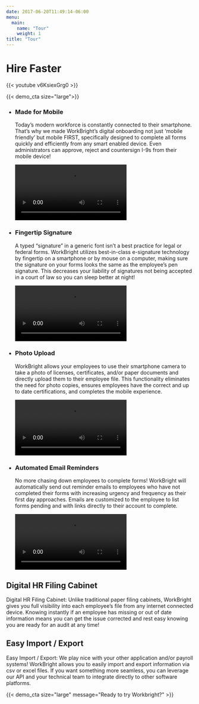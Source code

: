 ```yaml
---
date: 2017-06-20T11:49:14-06:00
menu:
  main:
    name: "Tour"
    weight: 1
title: "Tour"
---
```


# Hire Faster

{{< youtube v6KsiexGrg0 >}}

{{< demo_cta size="large">}}

<ul class="tour">
  <li class='tour-step'>
    <div class='tour-step-body'>
      <h3>Made for Mobile</h3>
      <p>
        Today’s modern workforce is constantly connected to their smartphone. That’s why we made WorkBright’s digital onboarding not just ‘mobile friendly’ but mobile FIRST, specifically designed to complete all forms quickly and efficiently from any smart enabled device. Even administrators can approve, reject and countersign I-9s from their mobile device!
      </p>
    </div>
    <div class='tour-step-video-wrapper'>
      <div class='video-background'>
        <video src="/videos/fingertip_signature.mp4" loop />
      </div>
    </div>
  </li>

  <li class='tour-step'>
    <div class='tour-step-body'>
      <h3>Fingertip Signature</h3>
      <p>
        A typed “signature” in a generic font isn’t a best practice for legal or federal forms. WorkBright utilizes best-in-class e-signature technology by fingertip on a smartphone or by mouse on a computer, making sure the signature on your forms looks the same as the employee’s pen signature. This decreases your liability of signatures not being accepted in a court of law so you can sleep better at night!
      </p>
    </div>
    <div class='tour-step-video-wrapper'>
      <div class='video-background'>
        <video src="/videos/fingertip_signature.mp4" loop />
      </div>
    </div>
  </li>

  <li class='tour-step'>
    <div class='tour-step-body'>
      <h3>Photo Upload</h3>
      <p>
        WorkBright allows your employees to use their smartphone camera to take a photo of licenses, certificates, and/or paper documents and directly upload them to their employee file. This functionality eliminates the need for photo copies, ensures employees have the correct and up to date certifications, and completes the mobile experience. 
      </p>
    </div>
    <div class='tour-step-video-wrapper'>
      <div class='video-background'>
        <video src="/videos/photo_upload.mp4" loop />
      </div>
    </div>
  </li>

  <li class='tour-step'>
    <div class='tour-step-body'>
      <h3>Automated Email Reminders</h3>
      <p>
        No more chasing down employees to complete forms! WorkBright will automatically send out reminder emails to employees who have not completed their forms with increasing urgency and frequency as their first day approaches. Emails are customized to the employee to list forms pending and with links directly to their account to complete.
      </p>
    </div>
    <div class='tour-step-video-wrapper'>
      <div class='video-background'>
        <video src="/videos/automated_email_reminders.mp4" />
      </div>
    </div>
  </li>

</ul>


## Digital HR Filing Cabinet

Digital HR Filing Cabinet: Unlike traditional paper filing cabinets, WorkBright gives you full visibility into each employee’s file from any internet connected device. Knowing instantly if an employee has missing or out of date information means you can get the issue corrected and rest easy knowing you are ready for an audit at any time!

## Easy Import / Export

Easy Import / Export: We play nice with your other application and/or payroll systems! WorkBright allows you to easily import and export information via csv or excel files. If you want something more seamless, you can leverage our API and your technical team to integrate directly to other software platforms.

{{< demo_cta size="large" message="Ready to try Workbright?" >}}